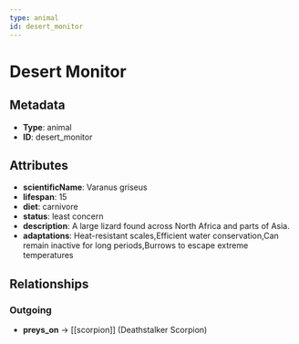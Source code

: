 ```yaml
---
type: animal
id: desert_monitor
---
```


# Desert Monitor

## Metadata

- **Type**: animal
- **ID**: desert_monitor

## Attributes

- **scientificName**: Varanus griseus
- **lifespan**: 15
- **diet**: carnivore
- **status**: least concern
- **description**: A large lizard found across North Africa and parts of Asia.
- **adaptations**: Heat-resistant scales,Efficient water conservation,Can remain inactive for long periods,Burrows to escape extreme temperatures

## Relationships

### Outgoing

- **preys_on** → [[scorpion]] (Deathstalker Scorpion)

